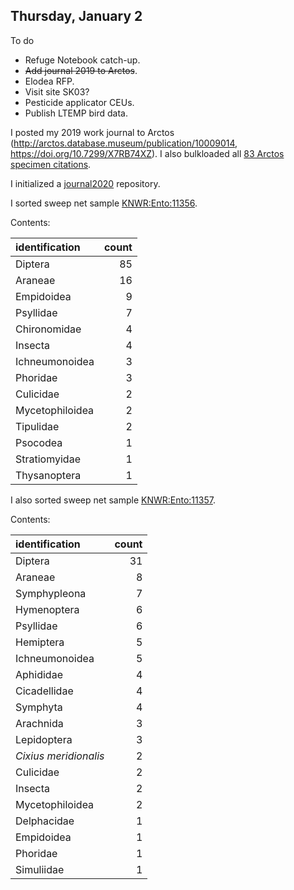 ## Thursday, January 2

To do
* Refuge Notebook catch-up.
* ~~Add journal 2019 to Arctos~~.
* Elodea RFP.
* Visit site SK03?
* Pesticide applicator CEUs.
* Publish LTEMP bird data.

I posted my 2019 work journal to Arctos (<http://arctos.database.museum/publication/10009014>, <https://doi.org/10.7299/X7RB74XZ>). I also bulkloaded all [83 Arctos specimen citations](http://arctos.database.museum/SpecimenResults.cfm?publication_id=10009014). 

I initialized a [journal2020](https://github.com/mlbowser/journal2020) repository.

I sorted sweep net sample [KNWR:Ento:11356](http://arctos.database.museum/guid/KNWR:Ento:11356).

Contents:

identification|count
:---|---:
Diptera|85
Araneae|16
Empidoidea|9
Psyllidae|7
Chironomidae|4
Insecta|4
Ichneumonoidea|3
Phoridae|3
Culicidae|2
Mycetophiloidea|2
Tipulidae|2
Psocodea|1
Stratiomyidae|1
Thysanoptera|1

I also sorted sweep net sample [KNWR:Ento:11357](http://arctos.database.museum/guid/KNWR:Ento:11357).

Contents:

identification|count
:---|---:
Diptera|31
Araneae|8
Symphypleona|7
Hymenoptera|6
Psyllidae|6
Hemiptera|5
Ichneumonoidea|5
Aphididae|4
Cicadellidae|4
Symphyta|4
Arachnida|3
Lepidoptera|3
*Cixius meridionalis*|2
Culicidae|2
Insecta|2
Mycetophiloidea|2
Delphacidae|1
Empidoidea|1
Phoridae|1
Simuliidae|1
